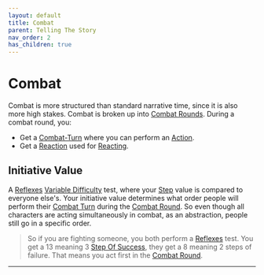 ```yaml
---
layout: default
title: Combat
parent: Telling The Story
nav_order: 2
has_children: true
---
```


# Combat
Combat is more structured than standard narrative time, since it is also more high stakes. Combat is broken up into [Combat Rounds](Terminology#Combat%20Round). During a combat round, you:
* Get a [Combat-Turn](Combat-Turn) where you can perform an [Action](Terminology#Action).
* Get a [Reaction](Terminology#Reaction) used for [Reacting](Reacting).

## Initiative Value
A [Reflexes](Agility#Reflexes) [Variable Difficulty](Skills#Variable%20Difficulty) test, where your [Step](Skills#Step) value is compared to everyone else's. Your initiative value determines what order people will perform their [Combat Turn](Terminology#Combat%20Turn) during the [Combat Round](Terminology#Combat%20Round). So even though all characters are acting simultaneously in combat, as an abstraction, people still go in a specific order.

> So if you are fighting someone, you both perform a [Reflexes](Agility#Reflexes) test. You get a 13 meaning 3 [Step Of Success](Skills#Step), they get a 8 meaning 2 steps of failure. That means you act first in the [Combat Round](Terminology#Combat%20Round).

---